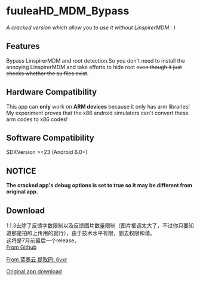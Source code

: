 # fuuleaHD_MDM_Bypass
*A cracked version which allow you to use it without LinspirerMDM  : )*
## Features
Bypass LinspirerMDM and root detection.So you don't need to install the annoying LinspirerMDM and take efforts to hide root ~~even though it just checks whether the su files exist~~.
## Hardware Compatibility
This app can **only** work on **ARM devices** because it only has arm libraries! My experiment proves that the x86 android simulators can't convert these arm codes to x86 codes!
## Software Compatibility
SDKVersion >=23 (Android 6.0+)  
## NOTICE
**The cracked app's debug options is set to true so it may be different from original app.**  

## Download
1.1.3去除了反馈字数限制以及反馈图片数量限制（图片框调太大了，不过你只要知道那是拍照上传用的就行），由于技术水平有限，删去权限和谐。  
这将是7月前最后一个release。  
[From Github](https://github.com/fR0Z863xF/fuuleaHD_MDM_Bypass/releases/)

[From 蓝奏云 提取码: 6vxr ](https://www.lanzoul.com/b01egpilg)

[Original app download](http://download1.linspirer.com/download/2ad2a025-3ecf-b645-6cb3-0a9a3b08182f.apk)
